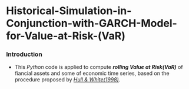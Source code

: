 # Historical-Simulation-in-Conjunction-with-GARCH-Model-for-Value-at-Risk-(VaR)
### Introduction
- This *Python* code is applied to compute __*rolling Value at Risk(VaR)*__ of fiancial assets and some of economic time series, based on the procedure proposed by [*Hull & White(1998)*](http://www.smartquant.com/references/VaR/var32.pdf).
